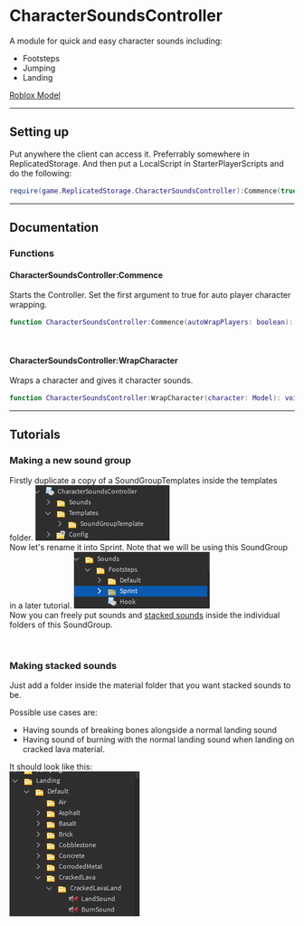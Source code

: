# CharacterSoundsController
A module for quick and easy character sounds including:
- Footsteps
- Jumping
- Landing

[Roblox Model](https://www.roblox.com/library/9925561505/CharacterSoundsController)

---
## Setting up
Put  anywhere the client can access it.
Preferrably somewhere in ReplicatedStorage.
And then put a LocalScript in StarterPlayerScripts and do the following:
```lua
require(game.ReplicatedStorage.CharacterSoundsController):Commence(true)
```
---
## Documentation
### Functions <br>
#### CharacterSoundsController:Commence
Starts the Controller. Set the first argument to true for auto player character wrapping.
```lua
function CharacterSoundsController:Commence(autoWrapPlayers: boolean): CharacterSoundsController
```

<br>

#### CharacterSoundsController:WrapCharacter
Wraps a character and gives it character sounds.
```lua
function CharacterSoundsController:WrapCharacter(character: Model): void
```
---
## Tutorials

### Making a new sound group
Firstly duplicate a copy of a SoundGroupTemplates inside the templates folder.
![image](assets/SoundGroupTemplate.PNG) <br>
Now let's rename it into Sprint. Note that we will be using this SoundGroup in a later tutorial.
![image](assets/SprintFolderCreated.PNG) <br>
Now you can freely put sounds and [stacked sounds](https://github.com/Synthranger/CharacterSoundsController#) inside the individual folders of this SoundGroup.

<br>

### Making stacked sounds
Just add a folder inside the material folder that you want stacked sounds to be. <br>

Possible use cases are:
- Having sounds of breaking bones alongside a normal landing sound
- Having sound of burning with the normal landing sound when landing on cracked lava material.

It should look like this: <br>
![image](assets/StackedSounds.PNG)